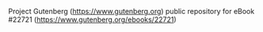 Project Gutenberg (https://www.gutenberg.org) public repository for eBook #22721 (https://www.gutenberg.org/ebooks/22721)
